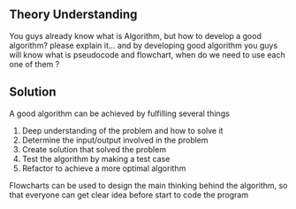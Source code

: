 ## Theory Understanding
You guys already know what is Algorithm, but how to develop a good algorithm? please explain it... and by developing good algorithm you guys will know what is pseudocode and flowchart, when do we need to use each one of them ?

## Solution
A good algorithm can be achieved by fulfilling several things
1) Deep understanding of the problem and how to solve it
2) Determine the input/output involved in the problem
3) Create solution that solved the problem
4) Test the algorithm by making a test case
5) Refactor to achieve a more optimal algorithm

Flowcharts can be used to design the main thinking behind the algorithm, so that everyone can get clear idea before
start to code the program